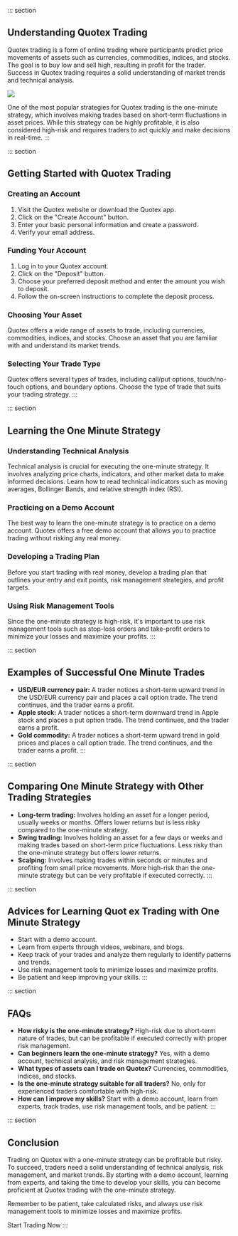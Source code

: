 ::: section
## Understanding Quotex Trading

Quotex trading is a form of online trading where participants predict
price movements of assets such as currencies, commodities, indices, and
stocks. The goal is to buy low and sell high, resulting in profit for
the trader. Success in Quotex trading requires a solid understanding of
market trends and technical analysis.

[![](https://static.quotex.io/files/1_en/300_250.jpg)](https://traff.sbs/brokerqxsignupf)

One of the most popular strategies for Quotex trading is the one-minute
strategy, which involves making trades based on short-term fluctuations
in asset prices. While this strategy can be highly profitable, it is
also considered high-risk and requires traders to act quickly and make
decisions in real-time.
:::

::: section
## Getting Started with Quotex Trading

### Creating an Account

1.  Visit the Quotex website or download the Quotex app.
2.  Click on the "Create Account" button.
3.  Enter your basic personal information and create a password.
4.  Verify your email address.

### Funding Your Account

1.  Log in to your Quotex account.
2.  Click on the "Deposit" button.
3.  Choose your preferred deposit method and enter the amount you wish
    to deposit.
4.  Follow the on-screen instructions to complete the deposit process.

### Choosing Your Asset

Quotex offers a wide range of assets to trade, including currencies,
commodities, indices, and stocks. Choose an asset that you are familiar
with and understand its market trends.

### Selecting Your Trade Type

Quotex offers several types of trades, including call/put options,
touch/no-touch options, and boundary options. Choose the type of trade
that suits your trading strategy.
:::

::: section
## Learning the One Minute Strategy

### Understanding Technical Analysis

Technical analysis is crucial for executing the one-minute strategy. It
involves analyzing price charts, indicators, and other market data to
make informed decisions. Learn how to read technical indicators such as
moving averages, Bollinger Bands, and relative strength index (RSI).

### Practicing on a Demo Account

The best way to learn the one-minute strategy is to practice on a demo
account. Quotex offers a free demo account that allows you to practice
trading without risking any real money.

### Developing a Trading Plan

Before you start trading with real money, develop a trading plan that
outlines your entry and exit points, risk management strategies, and
profit targets.

### Using Risk Management Tools

Since the one-minute strategy is high-risk, it\'s important to use risk
management tools such as stop-loss orders and take-profit orders to
minimize your losses and maximize your profits.
:::

::: section
## Examples of Successful One Minute Trades

-   **USD/EUR currency pair:** A trader notices a short-term upward
    trend in the USD/EUR currency pair and places a call option trade.
    The trend continues, and the trader earns a profit.
-   **Apple stock:** A trader notices a short-term downward trend in
    Apple stock and places a put option trade. The trend continues, and
    the trader earns a profit.
-   **Gold commodity:** A trader notices a short-term upward trend in
    gold prices and places a call option trade. The trend continues, and
    the trader earns a profit.
:::

::: section
## Comparing One Minute Strategy with Other Trading Strategies

-   **Long-term trading:** Involves holding an asset for a longer
    period, usually weeks or months. Offers lower returns but is less
    risky compared to the one-minute strategy.
-   **Swing trading:** Involves holding an asset for a few days or weeks
    and making trades based on short-term price fluctuations. Less risky
    than the one-minute strategy but offers lower returns.
-   **Scalping:** Involves making trades within seconds or minutes and
    profiting from small price movements. More high-risk than the
    one-minute strategy but can be very profitable if executed
    correctly.
:::

::: section
## Advices for Learning Quot ex Trading with One Minute Strategy

-   Start with a demo account.
-   Learn from experts through videos, webinars, and blogs.
-   Keep track of your trades and analyze them regularly to identify
    patterns and trends.
-   Use risk management tools to minimize losses and maximize profits.
-   Be patient and keep improving your skills.
:::

::: section
## FAQs

-   **How risky is the one-minute strategy?** High-risk due to
    short-term nature of trades, but can be profitable if executed
    correctly with proper risk management.
-   **Can beginners learn the one-minute strategy?** Yes, with a demo
    account, technical analysis, and risk management strategies.
-   **What types of assets can I trade on Quotex?** Currencies,
    commodities, indices, and stocks.
-   **Is the one-minute strategy suitable for all traders?** No, only
    for experienced traders comfortable with high-risk.
-   **How can I improve my skills?** Start with a demo account, learn
    from experts, track trades, use risk management tools, and be
    patient.
:::

::: section
## Conclusion

Trading on Quotex with a one-minute strategy can be profitable but
risky. To succeed, traders need a solid understanding of technical
analysis, risk management, and market trends. By starting with a demo
account, learning from experts, and taking the time to develop your
skills, you can become proficient at Quotex trading with the one-minute
strategy.

Remember to be patient, take calculated risks, and always use risk
management tools to minimize losses and maximize profits.

Start Trading Now
:::

